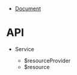 - [Document](https://docs.angularjs.org/api/ngResource)

# API
- Service

    - $resourceProvider
    - $resource
